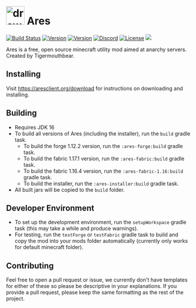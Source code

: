 # <img src="https://aresclient.org/resources/icon.svg" alt="drawing" height="50"/> Ares
[![Build Status](https://travis-ci.com/AresClient/ares.svg?branch=master)](https://travis-ci.com/AresClient/ares)
[![Version](https://img.shields.io/badge/dynamic/json?color=success&label=1.12.2&prefix=v&query=%24%5B%271.12.2%27%5D%5B%27stable%27%5D%5B%27name%27%5D&url=https%3A%2F%2Faresclient.org%2Fapi%2Fv1%2Fdownloads.json)](https://aresclient.org/download)
[![Version](https://img.shields.io/badge/dynamic/json?color=success&label=1.16.4&prefix=v&query=%24%5B%271.16.4%27%5D%5B%27stable%27%5D%5B%27name%27%5D&url=https%3A%2F%2Faresclient.org%2Fapi%2Fv1%2Fdownloads.json)](https://aresclient.org/download)
[![Discord](https://img.shields.io/discord/650769808547119160?logo=discord)](https://discord.gg/GtBgknj)
[![License](https://img.shields.io/badge/license-LGPL%20v3-informational)](https://www.gnu.org/licenses/lgpl-3.0.en.html)
![](https://img.shields.io/badge/skid%20free-100%25-informational)

Ares is a free, open source minecraft utility mod aimed at anarchy servers. Created by Tigermouthbear.

## Installing
Visit https://aresclient.org/download for instructions on downloading and installing.

## Building
- Requires JDK 16
- To build all versions of Ares (including the installer), run the `build` gradle task. 
  - To build the forge 1.12.2 version, run the `:ares-forge:build` gradle task.
  - To build the fabric 1.17.1 version, run the `:ares-fabric:build` gradle task.
  - To build the fabric 1.16.4 version, run the `:ares-fabric-1.16:build` gradle task.
  - To build the installer, run the `:ares-installer:build` gradle task. 
- All built jars will be copied to the `build` folder.

## Developer Environment
- To set up the development environment, run the `setupWorkspace` gradle task (this may take a while and produce warnings).
- For testing, run the `testForge` or `testFabric` gradle task to build and copy the mod into your mods folder automatically (currently only works for default minecraft folder).

## Contributing
Feel free to open a pull request or issue, we currently don't have templates for either of these so please be descriptive in your explanations. If you provide a pull request, please keep the same formatting as the rest of the project.
